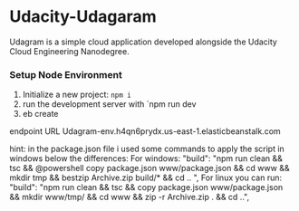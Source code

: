 # Udacity-Udagaram
Udagram is a simple cloud application developed alongside the Udacity Cloud Engineering Nanodegree.
### Setup Node Environment
1. Initialize a new project: `npm i`
2. run the development server with `npm run dev
3. eb create

 endpoint URL
 Udagram-env.h4qn6prydx.us-east-1.elasticbeanstalk.com
 
 hint:
 in the package.json file i used some commands to apply the script in windows below the differences:
 For windows:
     "build": "npm run clean  && tsc && @powershell copy package.json www/package.json && cd www && mkdir tmp && bestzip Archive.zip build/* && cd .. ",
For linux you can run:
 "build": "npm run clean && tsc && copy package.json www/package.json && mkdir www/tmp/ && cd www && zip -r Archive.zip . && cd ..",
